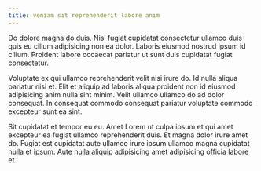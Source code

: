 ```yaml
---
title: veniam sit reprehenderit labore anim
---
```


Do dolore magna do duis. Nisi fugiat cupidatat consectetur ullamco duis quis eu cillum adipisicing non ea dolor. Laboris eiusmod nostrud ipsum id cillum. Proident labore occaecat pariatur ut sunt duis cupidatat fugiat consectetur.

Voluptate ex qui ullamco reprehenderit velit nisi irure do. Id nulla aliqua pariatur nisi et. Elit et aliquip ad laboris aliqua proident non id eiusmod adipisicing anim nulla sint minim. Velit ullamco ullamco do ad dolor consequat. In consequat commodo consequat pariatur voluptate commodo excepteur sunt ea sint.

Sit cupidatat et tempor eu eu. Amet Lorem ut culpa ipsum et qui amet excepteur ea fugiat ullamco reprehenderit duis. Et magna dolor irure amet do. Fugiat est cupidatat aute ullamco irure ipsum ullamco magna cupidatat nulla et ipsum. Aute nulla aliquip adipisicing amet adipisicing officia labore et.